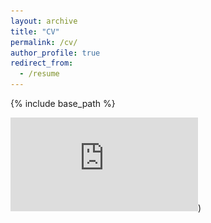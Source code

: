 ```yaml
---
layout: archive
title: "CV"
permalink: /cv/
author_profile: true
redirect_from:
  - /resume
---
```


{% include base_path %}

![Download here](https://github.com/sestoeckl/sestoeckl.github.io/blob/master/_pages/SEStoeckl_cv.pdf))
